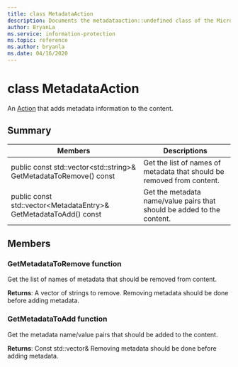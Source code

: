 ```yaml
---
title: class MetadataAction 
description: Documents the metadataaction::undefined class of the Microsoft Information Protection (MIP) SDK.
author: BryanLa
ms.service: information-protection
ms.topic: reference
ms.author: bryanla
ms.date: 04/16/2020
---
```


# class MetadataAction 
An [Action](undefined) that adds metadata information to the content.
  
## Summary
 Members                        | Descriptions                                
--------------------------------|---------------------------------------------
public const std::vector\<std::string\>& GetMetadataToRemove() const  |  Get the list of names of metadata that should be removed from content.
public const std::vector\<MetadataEntry\>& GetMetadataToAdd() const  |  Get the metadata name/value pairs that should be added to the content.
  
## Members
  
### GetMetadataToRemove function
Get the list of names of metadata that should be removed from content.

  
**Returns**: A vector of strings to remove. 
Removing metadata should be done before adding metadata.
  
### GetMetadataToAdd function
Get the metadata name/value pairs that should be added to the content.

  
**Returns**: Const std::vector<MetadataEntry>& 
Removing metadata should be done before adding metadata.